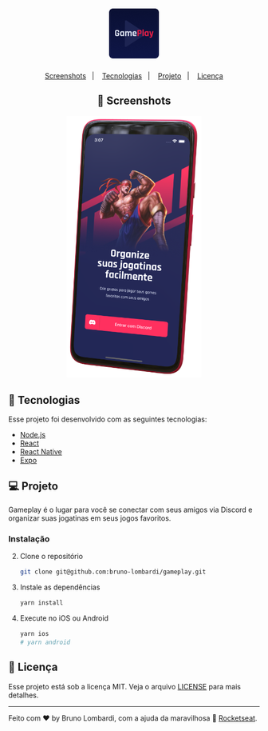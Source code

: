 <h1 align="center">
    <img alt="Gameplay" src="./.github/assets/gameplay.png" />
</h1>

<p align="center">
  <a href="#screenshots">Screenshots</a>&nbsp;&nbsp;&nbsp;|&nbsp;&nbsp;&nbsp;
  <a href="#rocket-tecnologias">Tecnologias</a>&nbsp;&nbsp;&nbsp;|&nbsp;&nbsp;&nbsp;
  <a href="#-projeto">Projeto</a>&nbsp;&nbsp;&nbsp;|&nbsp;&nbsp;&nbsp;
  <a href="#memo-licença">Licença</a>
</p>

<h2 align="center">📸 Screenshots</h3>
<p align="center">
    <img alt="Gameplay" src="./.github/assets/screenshot.png" width="270px" />
</p>

## :rocket: Tecnologias

Esse projeto foi desenvolvido com as seguintes tecnologias:

- [Node.js](https://nodejs.org/en/)
- [React](https://reactjs.org)
- [React Native](https://facebook.github.io/react-native/)
- [Expo](https://expo.io/)

## 💻 Projeto

Gameplay é o lugar para você se conectar com seus amigos via Discord e organizar suas jogatinas em seus
jogos favoritos.

### Instalação

2. Clone o repositório
   ```sh
   git clone git@github.com:bruno-lombardi/gameplay.git
   ```
3. Instale as dependências
   ```sh
   yarn install
   ```
4. Execute no iOS ou Android
   ```sh
   yarn ios
   # yarn android
   ```

## :memo: Licença

Esse projeto está sob a licença MIT. Veja o arquivo [LICENSE](LICENSE.md) para mais detalhes.

---

Feito com ♥ by Bruno Lombardi, com a ajuda da maravilhosa 🚀 [Rocketseat](https://github.com/Rocketseat).